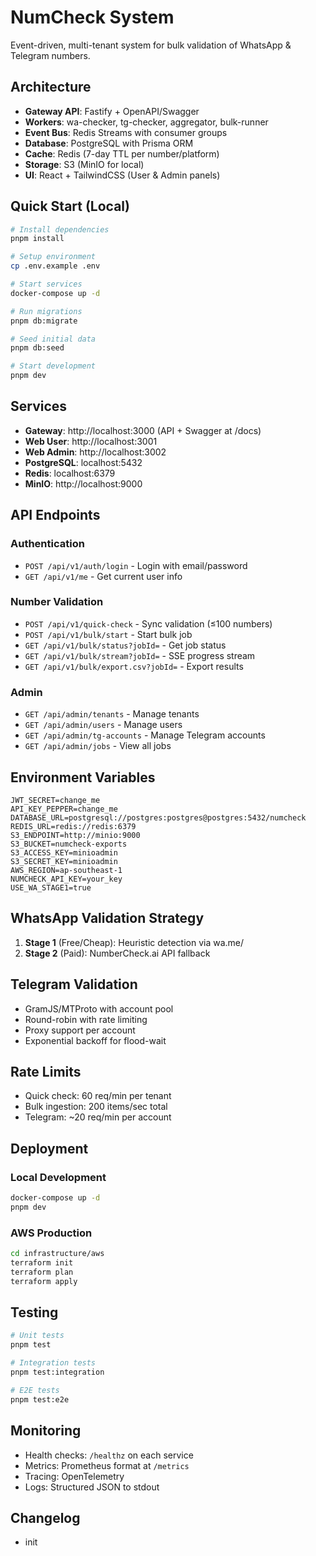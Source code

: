 # NumCheck System

Event-driven, multi-tenant system for bulk validation of WhatsApp & Telegram numbers.

## Architecture

- **Gateway API**: Fastify + OpenAPI/Swagger
- **Workers**: wa-checker, tg-checker, aggregator, bulk-runner
- **Event Bus**: Redis Streams with consumer groups
- **Database**: PostgreSQL with Prisma ORM
- **Cache**: Redis (7-day TTL per number/platform)
- **Storage**: S3 (MinIO for local)
- **UI**: React + TailwindCSS (User & Admin panels)

## Quick Start (Local)

```bash
# Install dependencies
pnpm install

# Setup environment
cp .env.example .env

# Start services
docker-compose up -d

# Run migrations
pnpm db:migrate

# Seed initial data
pnpm db:seed

# Start development
pnpm dev
```

## Services

- **Gateway**: http://localhost:3000 (API + Swagger at /docs)
- **Web User**: http://localhost:3001
- **Web Admin**: http://localhost:3002
- **PostgreSQL**: localhost:5432
- **Redis**: localhost:6379
- **MinIO**: http://localhost:9000

## API Endpoints

### Authentication
- `POST /api/v1/auth/login` - Login with email/password
- `GET /api/v1/me` - Get current user info

### Number Validation
- `POST /api/v1/quick-check` - Sync validation (≤100 numbers)
- `POST /api/v1/bulk/start` - Start bulk job
- `GET /api/v1/bulk/status?jobId=` - Get job status
- `GET /api/v1/bulk/stream?jobId=` - SSE progress stream
- `GET /api/v1/bulk/export.csv?jobId=` - Export results

### Admin
- `GET /api/admin/tenants` - Manage tenants
- `GET /api/admin/users` - Manage users
- `GET /api/admin/tg-accounts` - Manage Telegram accounts
- `GET /api/admin/jobs` - View all jobs

## Environment Variables

```env
JWT_SECRET=change_me
API_KEY_PEPPER=change_me
DATABASE_URL=postgresql://postgres:postgres@postgres:5432/numcheck
REDIS_URL=redis://redis:6379
S3_ENDPOINT=http://minio:9000
S3_BUCKET=numcheck-exports
S3_ACCESS_KEY=minioadmin
S3_SECRET_KEY=minioadmin
AWS_REGION=ap-southeast-1
NUMCHECK_API_KEY=your_key
USE_WA_STAGE1=true
```

## WhatsApp Validation Strategy

1. **Stage 1** (Free/Cheap): Heuristic detection via wa.me/<E164>
2. **Stage 2** (Paid): NumberCheck.ai API fallback

## Telegram Validation

- GramJS/MTProto with account pool
- Round-robin with rate limiting
- Proxy support per account
- Exponential backoff for flood-wait

## Rate Limits

- Quick check: 60 req/min per tenant
- Bulk ingestion: 200 items/sec total
- Telegram: ~20 req/min per account

## Deployment

### Local Development
```bash
docker-compose up -d
pnpm dev
```

### AWS Production
```bash
cd infrastructure/aws
terraform init
terraform plan
terraform apply
```

## Testing

```bash
# Unit tests
pnpm test

# Integration tests
pnpm test:integration

# E2E tests
pnpm test:e2e
```

## Monitoring

- Health checks: `/healthz` on each service
- Metrics: Prometheus format at `/metrics`
- Tracing: OpenTelemetry
- Logs: Structured JSON to stdout


## Changelog
- init
